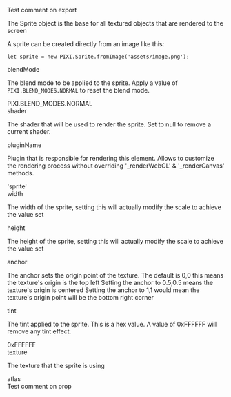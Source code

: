 Test comment on export

<p>The Sprite object is the base for all textured objects that are rendered to the screen</p>
<p>A sprite can be created directly from an image like this:</p>
<pre class="prettyprint source lang-js"><code>let sprite = new PIXI.Sprite.fromImage('assets/image.png');</code></pre>

<div class='prop'>
<div class='name'>blendMode</div>
<div class='prop-pixi-description'>
<p>The blend mode to be applied to the sprite. Apply a value of <code>PIXI.BLEND_MODES.NORMAL</code> to reset the blend mode.</p>
</div>
<div class='prop-pixi-default'>
PIXI.BLEND_MODES.NORMAL
</div></div>

<div class='prop'>
<div class='name'>shader</div>
<div class='prop-pixi-description'>
<p>The shader that will be used to render the sprite. Set to null to remove a current shader.</p>
</div>
</div>

<div class='prop'>
<div class='name'>pluginName</div>
<div class='prop-pixi-description'>
<p>Plugin that is responsible for rendering this element.
Allows to customize the rendering process without overriding '_renderWebGL' &amp; '_renderCanvas' methods.</p>
</div>
<div class='prop-pixi-default'>
'sprite'
</div></div>

<div class='prop'>
<div class='name'>width</div>
<div class='prop-pixi-description'>
<p>The width of the sprite, setting this will actually modify the scale to achieve the value set</p>
</div>
</div>

<div class='prop'>
<div class='name'>height</div>
<div class='prop-pixi-description'>
<p>The height of the sprite, setting this will actually modify the scale to achieve the value set</p>
</div>
</div>

<div class='prop'>
<div class='name'>anchor</div>
<div class='prop-pixi-description'>
<p>The anchor sets the origin point of the texture.
The default is 0,0 this means the texture's origin is the top left
Setting the anchor to 0.5,0.5 means the texture's origin is centered
Setting the anchor to 1,1 would mean the texture's origin point will be the bottom right corner</p>
</div>
</div>

<div class='prop'>
<div class='name'>tint</div>
<div class='prop-pixi-description'>
<p>The tint applied to the sprite. This is a hex value.
A value of 0xFFFFFF will remove any tint effect.</p>
</div>
<div class='prop-pixi-default'>
0xFFFFFF
</div></div>

<div class='prop'>
<div class='name'>texture</div>
<div class='prop-pixi-description'>
<p>The texture that the sprite is using</p>
</div>
</div>

<div class='prop'>
<div class='name'>atlas</div>
<div class='prop-description'>
Test comment on prop
</div>
</div>